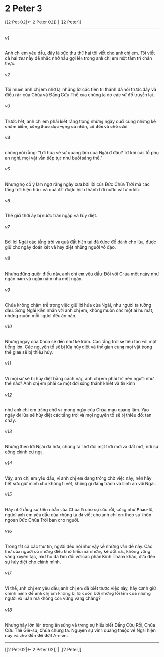 # 2 Peter 3

[[2 Pet-02|← 2 Peter 02]] | [[2 Peter]]
***



###### v1 
Anh chị em yêu dấu, đây là bức thư thứ hai tôi viết cho anh chị em. Tôi viết cả hai thư này để nhắc nhở hầu gợi lên trong anh chị em một tâm trí chân thực. 

###### v2 
Tôi muốn anh chị em nhớ lại những lời các tiên tri thánh đã nói trước đây và điều răn của Chúa và Đấng Cứu Thế của chúng ta do các sứ đồ truyền lại. 

###### v3 
Trước hết, anh chị em phải biết rằng trong những ngày cuối cùng những kẻ châm biếm, sống theo dục vọng cá nhân, sẽ đến và chê cười 

###### v4 
chúng nói rằng: "Lời hứa về sự quang lâm của Ngài ở đâu? Từ khi các tổ phụ an nghỉ, mọi vật vẫn tiếp tục như buổi sáng thế." 

###### v5 
Nhưng họ cố ý làm ngơ rằng ngày xưa bởi lời của Đức Chúa Trời mà các tầng trời hiện hữu, và quả đất được hình thành bởi nước và từ nước. 

###### v6 
Thế giới thời ấy bị nước tràn ngập và hủy diệt. 

###### v7 
Bởi lời Ngài các tầng trời và quả đất hiện tại đã được để dành cho lửa, được giữ cho ngày đoán xét và hủy diệt những người vô đạo. 

###### v8 
Nhưng đừng quên điều này, anh chị em yêu dấu: Đối với Chúa một ngày như ngàn năm và ngàn năm như một ngày. 

###### v9 
Chúa không chậm trễ trong việc giữ lời hứa của Ngài, như người ta tưởng đâu. Song Ngài kiên nhẫn với anh chị em, không muốn cho một ai hư mất, nhưng muốn mỗi người đều ăn năn. 

###### v10 
Nhưng ngày của Chúa sẽ đến như kẻ trộm. Các tầng trời sẽ tiêu tán với một tiếng lớn. Các nguyên tố sẽ bị lửa hủy diệt và thế gian cùng mọi vật trong thế gian sẽ bị thiêu hủy. 

###### v11 
Vì mọi sự sẽ bị hủy diệt bằng cách này, anh chị em phải trở nên người như thế nào? Anh chị em phải có một đời sống thánh khiết và tin kính 

###### v12 
như anh chị em trông chờ và mong ngày của Chúa mau quang lâm. Vào ngày đó lửa sẽ hủy diệt các tầng trời và mọi nguyên tố sẽ bị thiêu đốt tan chảy. 

###### v13 
Nhưng theo lời Ngài đã hứa, chúng ta chờ đợi một trời mới và đất mới, nơi sự công chính cư ngụ. 

###### v14 
Vậy, anh chị em yêu dấu, vì anh chị em đang trông chờ việc này, nên hãy hết sức giữ mình cho không tì vết, không gì đáng trách và bình an với Ngài. 

###### v15 
Hãy nhớ rằng sự kiên nhẫn của Chúa là cho sự cứu rỗi, cũng như Phao-lô, người anh em yêu dấu của chúng ta đã viết cho anh chị em theo sự khôn ngoan Đức Chúa Trời ban cho người. 

###### v16 
Trong tất cả các thư tín, người đều nói như vậy về những vấn đề này. Các thư của người có những điều khó hiểu mà những kẻ dốt nát, không vững vàng xuyên tạc, như họ đã làm đối với các phần Kinh Thánh khác, đưa đến sự hủy diệt cho chính mình. 

###### v17 
Vì thế, anh chị em yêu dấu, anh chị em đã biết trước việc này, hãy canh giữ chính mình để anh chị em không bị lôi cuốn bởi những lỗi lầm của những người vô luân mà không còn vững vàng chăng? 

###### v18 
Nhưng hãy lớn lên trong ân sủng và trong sự hiểu biết Đấng Cứu Rỗi, Chúa Cứu Thế Giê-su, Chúa chúng ta. Nguyện sự vinh quang thuộc về Ngài hiện nay và cho đến đời đời! A-men.

***
[[2 Pet-02|← 2 Peter 02]] | [[2 Peter]]
